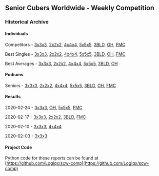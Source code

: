 ## Senior Cubers Worldwide - Weekly Competition
### Historical Archive
#### Individuals
Competitors - [3x3x3](3x3x3/persons.md), [2x2x2](2x2x2/persons.md), [4x4x4](4x4x4/persons.md), [5x5x5](5x5x5/persons.md), [3BLD](3bld/persons.md), [OH](oh/persons.md), [FMC](fmc/persons.md)

Best Singles - [3x3x3](3x3x3/singles.md), [2x2x2](2x2x2/singles.md), [4x4x4](4x4x4/singles.md), [5x5x5](5x5x5/singles.md), [3BLD](3bld/singles.md), [OH](oh/singles.md), [FMC](fmc/singles.md)

Best Averages - [3x3x3](3x3x3/averages.md), [2x2x2](2x2x2/averages.md), [4x4x4](4x4x4/averages.md), [5x5x5](5x5x5/averages.md), [3BLD](3bld/averages.md), [OH](oh/averages.md)

#### Podiums
Seniors - [3x3x3](3x3x3/README.md), [2x2x2](2x2x2/README.md), [4x4x4](4x4x4/README.md), [5x5x5](5x5x5/README.md), [3BLD](3bld/README.md), [OH](oh/README.md), [FMC](fmc/README.md)

#### Results
2020-02-24 - [3x3x3](3x3x3/2020-02-24.md), [OH](oh/2020-02-24.md), [5x5x5](5x5x5/2020-02-24.md), [FMC](fmc/2020-02-24.md)

2020-02-17 - [3x3x3](3x3x3/2020-02-17.md), [2x2x2](2x2x2/2020-02-17.md), [3BLD](3bld/2020-02-17.md), [FMC](fmc/2020-02-17.md)

2020-02-10 - [3x3x3](3x3x3/2020-02-10.md), [4x4x4](4x4x4/2020-02-10.md)

2020-02-03 - [3x3x3](3x3x3/2020-02-03.md)

#### Project Code
Python code for these reports can be found at [https://github.com/Logiqx/scw-comp](https://github.com/Logiqx/scw-comp)
<script async src="https://www.googletagmanager.com/gtag/js?id=UA-86348435-3"></script><script>window.dataLayer = window.dataLayer || [];function gtag() {dataLayer.push(arguments);} gtag('js', new Date()); gtag('config', 'UA-86348435-3'); </script>
